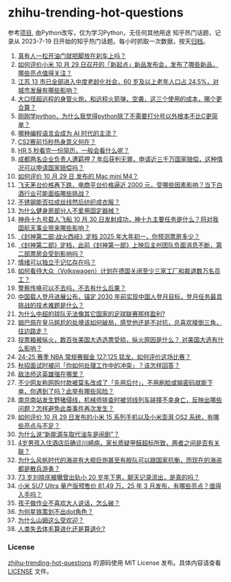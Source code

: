 # zhihu-trending-hot-questions
参考[项目](https://github.com/justjavac/zhihu-trending-hot-questions), 由Python改写，仅为学习Python，无任何其他用途
知乎热门话题，记录从 2023-7-19
日开始的知乎热门话题。每小时抓取一次数据，按天[归档](./data)。
<!-- BEGIN -->
<!-- 最后更新时间 2024-10-30 02:54:14.035582 -->
1. [真有人一松开油门就把脚放在刹车上吗？](https://www.zhihu.com/question/664339031)
1. [如何评价小米 10 月 29 日召开的「新起点」新品发布会，发布了哪些新品，哪些亮点值得关注？](https://www.zhihu.com/question/2488027003)
1. [江苏 13 市已全部进入中度老龄化社会，60 岁及以上老年人口占 24.5%，对城市发展有哪些影响？](https://www.zhihu.com/question/2421743413)
1. [大口径超远程的身管火炮，和远程火箭弹，空袭，这三个使用的成本，哪个更合算？](https://www.zhihu.com/question/2335935742)
1. [刚刚学python，为什么我觉得python除了不需要打分号以外根本不比C更简单？](https://www.zhihu.com/question/653538273)
1. [哪种编程语言会成为 AI 时代的主流？](https://www.zhihu.com/question/1801691729)
1. [CS2赛前15秒热身意义何在？](https://www.zhihu.com/question/652840362)
1. [HR 5 秒看完一份简历，一般会看什么呢？](https://www.zhihu.com/question/912091683)
1. [成都两名企业负责人遭羁押 7 年后获判无罪，申请近三千万国家赔偿，这种情况可以申请国家赔偿吗？](https://www.zhihu.com/question/2246911619)
1. [如何评价 10 月 29 日 发布的 Mac mini M4？](https://www.zhihu.com/question/2507287769)
1. [飞天茅台价格再下跌，电商平台价格逼近 2000 元，受哪些因素影响？当下白酒行业可能面临哪些挑战？](https://www.zhihu.com/question/2319820991)
1. [不锈钢能否拉成丝线然后纺织成衣服？](https://www.zhihu.com/question/2232881941)
1. [为什么健身房部分人不爱用固定器械？](https://www.zhihu.com/question/668126721)
1. [神舟十九号载人飞船 10 月 30 日发射成功，神十九主要任务是什么？将对我国航天事业带来哪些影响？](https://www.zhihu.com/question/2344969983)
1. [《封神第二部∶战火西岐》定档 2025 年大年初一，你预测票房多少？](https://www.zhihu.com/question/2428290407)
1. [《封神第二部》定档，此前《封神第一部》上映后主创团队负面消息不断，第二部票房会受到影响吗？](https://www.zhihu.com/question/2440940967)
1. [情绪可以独立于记忆存在吗？](https://www.zhihu.com/question/2345170059)
1. [如何看待大众（Volkswagen）计划在德国关闭至少三家工厂和裁退数万名员工？](https://www.zhihu.com/question/2399440631)
1. [警察传唤可以不去吗，不去有什么后果？](https://www.zhihu.com/question/661290111)
1. [中国载人登月进展公布，锚定 2030 年前实现中国人登月目标，登月任务最具挑战的技术难题是什么？](https://www.zhihu.com/question/2428443355)
1. [为什么中超的球队无法像其它国家的足球联赛那样盈利?](https://www.zhihu.com/question/526085674)
1. [姆巴佩在皇马尴尬的处境该如何破局，感觉他还是不对抗，总喜欢接倒三角，往边路走？](https://www.zhihu.com/question/2143684628)
1. [投票箱被纵火，数百张美国大选选票受损，纵火原因是什么？ 对美国大选有什么影响？](https://www.zhihu.com/question/2430779652)
1. [24-25 赛季 NBA 常规赛掘金 127:125 猛龙，如何评价这场比赛？](https://www.zhihu.com/question/2421427336)
1. [秋招面试时被问「你如何处理工作中的冲突」？该怎样回答？](https://www.zhihu.com/question/2285763281)
1. [敌法师这英雄强在哪里？](https://www.zhihu.com/question/271523772)
1. [不少网友称网购付款被莫名改成了「先用后付」，不用刷脸或输密码就能下单，你遇到了吗？此举有哪些风险？](https://www.zhihu.com/question/2032990889)
1. [南京南站发生野猪侵线，机械师排查时被邻线列车碰撞不幸身亡，反映出哪些问题？怎样避免此类事件再次发生？](https://www.zhihu.com/question/2445112420)
1. [如何评价 10 月 29 日发布的小米 15 系列手机以及小米澎湃 OS2 系统，有哪些亮点与不足？](https://www.zhihu.com/question/2377606804)
1. [为什么说“新能源车取代油车是闹剧”？](https://www.zhihu.com/question/667595301)
1. [4岁男孩入住酒店后确诊川崎病，家长质疑甲醛超标所致，两者之间是否有关联？](https://www.zhihu.com/question/2315757220)
1. [为什么风帆时代的海盗有大舰巨炮甚至有舰队可以跟国家抗衡，而现在的海盗都是散兵游勇？](https://www.zhihu.com/question/364615181)
1. [73 岁刘晓庆被曝曾出轨小 20 岁年下男，聊天记录流出，是真的吗？](https://www.zhihu.com/question/2539858921)
1. [小米 SU7 Ultra 量产版预售价 81.49 万，25 年 3 月发布，有哪些亮点？值得入手吗？](https://www.zhihu.com/question/2488986234)
1. [孩子做作业不喜欢大人说话，怎么破？](https://www.zhihu.com/question/2379067695)
1. [为何星铁策划不出dot角色？](https://www.zhihu.com/question/684769394)
1. [为什么山姆这么受欢迎？](https://www.zhihu.com/question/664151570)
1. [人类失去体毛算进化还是算退化?](https://www.zhihu.com/question/2336373482)
<!-- END -->
### License
[zhihu-trending-hot-questions](https://github.com/yaogengzhu/zhihu-trending-hot-questions)
的源码使用 MIT License 发布。具体内容请查看 [LICENSE](./LICENSE) 文件。
